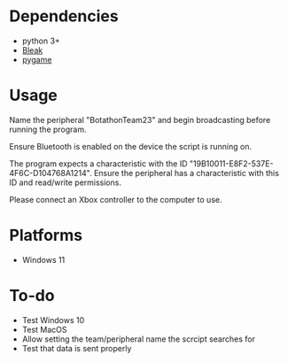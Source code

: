 # Dependencies
* python 3+
* [Bleak](https://github.com/hbldh/bleak/tree/master)
* [pygame](https://github.com/pygame/pygame)

# Usage

Name the peripheral "BotathonTeam23" and begin broadcasting before running the program.

Ensure Bluetooth is enabled on the device the script is running on.

The program expects a characteristic with the ID "19B10011-E8F2-537E-4F6C-D104768A1214". Ensure the peripheral has a characteristic with this ID and read/write permissions.

Please connect an Xbox controller to the computer to use.

# Platforms
* Windows 11

# To-do
* Test Windows 10
* Test MacOS
* Allow setting the team/peripheral name the scrcipt searches for
* Test that data is sent properly
